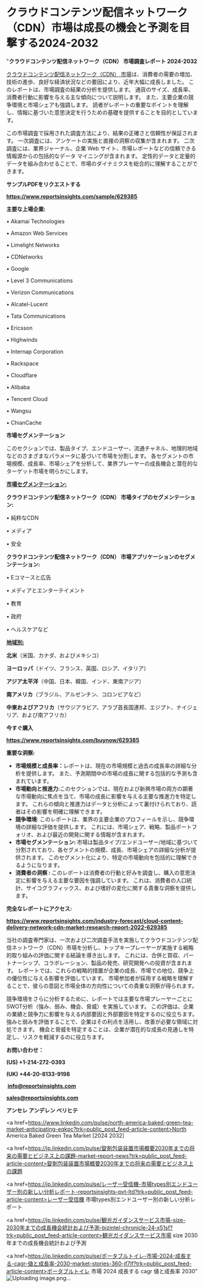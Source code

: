 # クラウドコンテンツ配信ネットワーク（CDN）市場は成長の機会と予測を目撃する2024-2032

"<strong>クラウドコンテンツ配信ネットワーク（CDN） 市場調査レポート 2024-2032</strong>

<a href=https://www.reportsinsights.com/sample/629385>クラウドコンテンツ配信ネットワーク（CDN） 市場</a>は、消費者の需要の増加、技術の進歩、良好な経済状況などの要因により、近年大幅に成長しました。 このレポートは、市場調査の結果の分析を提供します。 通貨のサイズ、成長率、消費者行動に影響を与える主な傾向について説明します。 また、主要企業の競争環境と市場シェアも強調します。 読者がレポートの重要なポイントを理解し、情報に基づいた意思決定を行うための基礎を提供することを目的としています。

この市場調査で採用された調査方法により、結果の正確さと信頼性が保証されます。 一次調査には、アンケートの実施と直接の洞察の収集が含まれます。 二次調査には、業界ジャーナル、企業 Web サイト、市場レポートなどの信頼できる情報源からの包括的なデータ マイニングが含まれます。 定性的データと定量的データを組み合わせることで、市場のダイナミクスを総合的に理解することができます。

<strong><b>サンプルPDFをリクエストする</b></strong>

<a href=https://www.reportsinsights.com/sample/629385><strong><u>https://www.reportsinsights.com/sample/629385</u></strong></a>

<strong>主要な上場企業:</strong>

• Akamai Technologies

• Amazon Web Services

• Limelight Networks

• CDNetworks

• Google

• Level 3 Communications

• Verizon Communications

• Alcatel-Lucent

• Tata Communications

• Ericsson

• Highwinds

• Internap Corporation

• Rackspace

• Cloudflare

• Alibaba

• Tencent Cloud

• Wangsu

• ChianCache

<strong>市場セグメンテーション</strong>

このセクションでは、製品タイプ、エンドユーザー、流通チャネル、地理的地域などのさまざまなパラメータに基づいて市場を分割します。 各セグメントの市場規模、成長率、市場シェアを分析して、業界プレーヤーの成長機会と潜在的なターゲット市場を明らかにします。

<strong><u>市場セグメンテーション</u></strong><strong><u>:</u></strong>

<strong>クラウドコンテンツ配信ネットワーク（CDN） 市場タイプのセグメンテーション:</strong>

• 純粋なCDN

• メディア

• 安全

<strong>クラウドコンテンツ配信ネットワーク（CDN） 市場アプリケーションのセグメンテーション:</strong>

• Eコマースと広告

• メディアとエンターテイメント

• 教育

• 政府

• ヘルスケアなど

<strong><u>地域別</u></strong><strong><u>:</u></strong>

<strong>北米</strong>（米国、カナダ、およびメキシコ）

<strong>ヨーロッパ</strong>（ドイツ、フランス、英国、ロシア、イタリア）

<strong>アジア太平洋</strong>（中国、日本、韓国、インド、東南アジア）

<strong>南アメリカ</strong>（ブラジル、アルゼンチン、コロンビアなど）

<strong>中東およびアフリカ</strong>（サウジアラビア、アラブ首長国連邦、エジプト、ナイジェリア、および南アフリカ）

<strong>今すぐ購入</strong>

<a href=https://www.reportsinsights.com/buynow/629385><strong><u>https://www.reportsinsights.com/buynow/629385</u></strong></a>

<strong>重要な洞察:</strong>
<ul>
  <li><strong>市場規模と成長率：</strong>レポートは、現在の市場規模と過去の成長率の詳細な分析を提供します。 また、予測期間中の市場の成長に関する包括的な予測も含まれています。</li>
  <li><strong>市場動向と推進力:</strong>このセクションでは、現在および新興市場の両方の顕著な市場動向に焦点を当て、市場の成長に影響を与える主要な推進力を特定します。 これらの傾向と推進力はデータと分析によって裏付けられており、読者はその影響を明確に理解できます。</li>
  <li><strong>競争環境</strong>: このレポートは、業界の主要企業のプロフィールを示し、競争環境の詳細な評価を提供します。 これには、市場シェア、戦略、製品ポートフォリオ、および最近の開発に関する情報が含まれます。</li>
  <li><strong>市場セグメンテーション: </strong>市場は製品タイプ/エンドユーザー/地域に基づいて分割されており、各セグメントの規模、成長、市場シェアの詳細な分析が提供されます。 このセグメント化により、特定の市場動向を包括的に理解できるようになります。</li>
  <li><strong>消費者の洞察 : </strong>このレポートは消費者の行動と好みを調査し、購入の意思決定に影響を与える主要な要因を強調しています。 これは、消費者の人口統計、サイコグラフィックス、および嗜好の変化に関する貴重な洞察を提供します。</li>
</ul>
<strong>完全なレポートにアクセス:</strong>

<a href=https://www.reportsinsights.com/industry-forecast/cloud-content-delivery-network-cdn-market-research-report-2022-629385><strong><u><b>https://www.reportsinsights.com/industry-forecast/cloud-content-delivery-network-cdn-market-research-report-2022-629385</b></u></strong></a>

当社の調査専門家は、一次および二次調査手法を実施してクラウドコンテンツ配信ネットワーク（CDN）市場を分析し、トップキープレーヤーが実施する戦略的取り組みの評価に関する結論を導き出します。 これには、合併と買収、パートナーシップ、コラボレーション、製品の発売、研究開発への投資が含まれます。 レポートでは、これらの戦略的措置が企業の成長、市場での地位、競争上の優位性に与える影響を評価しています。 市場参加者が採用する戦略を理解することで、彼らの意図と市場全体の方向性についての貴重な洞察が得られます。

競争環境をさらに分析するために、レポートでは主要な市場プレーヤーごとにSWOT分析（強み、弱み、機会、脅威）を実施しています。 この評価は、企業の業績と競争力に影響を与える内部要因と外部要因を特定するのに役立ちます。 強みと弱みを評価することで、企業はその利点を活用し、改善が必要な領域に対処できます。 機会と脅威を特定することは、企業が潜在的な成長の見通しを特定し、リスクを軽減するのに役立ちます。

<strong>お問い合わせ：</strong>

<strong>(US) +1-214-272-0393</strong>

<strong>(UK) +44-20-8133-9198</strong>

<strong> </strong><a href=info@reportsinsights.com><strong><u>info@reportsinsights.com</u></strong></a>

<a href=sales@reportsinsights.com><strong><u>sales@reportsinsights.com</u></strong></a>

<strong>アンセレ アンデレン ベリヒテ</strong>

<a href=https://www.linkedin.com/pulse/north-america-baked-green-tea-market-anticipating-eqkpc?trk=public_post_feed-article-content>North America Baked Green Tea Market [2024 2032]</a>

<a href=https://jp.linkedin.com/pulse/錠剤包装装置市場概要2030年までの将来の需要とビジネス上の課題-market-report-news?trk=public_post_feed-article-content>錠剤包装装置市場概要2030年までの将来の需要とビジネス上の課題</a>

<a href=https://jp.linkedin.com/pulse/レーザー受信機-市場types別エンドユーザー別の新しい分析レポート-reportsinsights-pvt-ltd?trk=public_post_feed-article-content>レーザー受信機 市場types別エンドユーザー別の新しい分析レポート</a>

<a href=https://jp.linkedin.com/pulse/観光ガイダンスサービス市場-size-2030年までの成長機会統計および予測-bizintel-chronicle-24-x51sf?trk=public_post_feed-article-content>観光ガイダンスサービス市場 size 2030年までの成長機会統計および予測</a>

<a href=https://jp.linkedin.com/pulse/ポータブルトイレ-市場-2024-成長する-cagr-値と成長率-2030-market-stories-360-jf7lf?trk=public_post_feed-article-content>ポータブルトイレ 市場 2024 成長する cagr 値と成長率 2030</a>"
![Uploading image.png…]()
